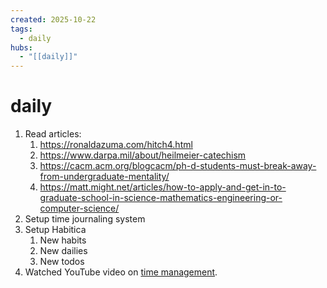 ```yaml
---
created: 2025-10-22
tags:
  - daily
hubs:
  - "[[daily]]"
---
```


# daily

1. Read articles:
    1. https://ronaldazuma.com/hitch4.html
    2. https://www.darpa.mil/about/heilmeier-catechism
    3. https://cacm.acm.org/blogcacm/ph-d-students-must-break-away-from-undergraduate-mentality/
    4. https://matt.might.net/articles/how-to-apply-and-get-in-to-graduate-school-in-science-mathematics-engineering-or-computer-science/
2. Setup time journaling system
3. Setup Habitica
    1. New habits 
    2. New dailies
    3. New todos
4. Watched YouTube video on [time management](https://www.youtube.com/watch?v=oTugjssqOT0).
